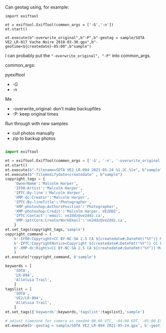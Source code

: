 Can geotag using, for example:

```[python]
import exiftool

et = exiftool.ExifTool(common_args = ['-G','-n'])
et.start()

et.execute(b"-overwrite_original",b"-P",b"-geotag = sample/SOTA VE2_LR-017 Vache Noire 2018-03-30.gpx",b"-geotime<${createdate}-05:00",b"sample")
```

I can probably put the `"-overwrite_original", "-P"` into common_args.

common_args:

pyexiftool

* -G
* -n

Me

* -overwrite_original: don't make backupfiles
* -P: keep original times

Run through with new samples

* cull photos manually
* zip to backup photos

```python

import exiftool

et = exiftool.ExifTool(common_args = ['-G', '-n', '-overwrite_original', '-P'])
et.start()
et.execute(b"-filename=SOTA VE2_LR-094 2021-05-24 %1.2C.%le", b"sample")
et.execute(b"-filemodifydate<createdate" , b"sample")
copyright_tags = {
    'OwnerName':'Malcolm Harper',
    'IFD0:Artist':'Malcolm Harper',
    'IPTC:By-line':'Malcolm Harper',
    'XMP-dc:Creator':'Malcolm Harper',
    'IPTC:By-lineTitle':'Photographer',
    'XMP-photoshop:AuthorsPosition':'Photographer',
    'XMP-photoshop:Credit':'Malcolm Harper, VE2DDZ',
    'IPTC:Contact':'email: ve2ddz@ve2ddz.ca',
    'XMP-iptcCore:CreatorWorkEmail':'ve2ddz@ve2ddz.ca',
    }
et.set_tags(copyright_tags,'sample')
copyright_command = (
    b'-IFD0:Copyright<CC BY-NC-SA 2.5 CA ${createdate#;DateFmt("%Y")} Malcolm Harper', 
    b'-IPTC:CopyrightNotice<Copyright ${createdate#;DateFmt("%Y")} CC BY-NC-SA 2.5 CA, Malcolm Harper', 
    b'-XMP-dc:Rights<CC BY-NC-SA 2.5 CA ${createdate#;DateFmt("%Y")} Malcolm Harper', 
    )
et.execute(*copyright_command, b'sample')

keywords = [
    'SOTA',
    'LR-094',
    'Alléluia Trail',
    ]
tagslist = [
    'SOTA',
    'VE2/LR-094',
    'Alléluia Trail',
    ]
et.set_tags({'keywords':keywords,'tagslist':tagslist},'sample')

# adjust timezone for camera as needed 00:00 UTC, -04:00 EDT, -05:00 EST
et.execute(b'-geotag = sample/SOTA VE2_LR-094 2021-05-24.gpx', b'-geotime<${createdate}-00:00', b'sample')
